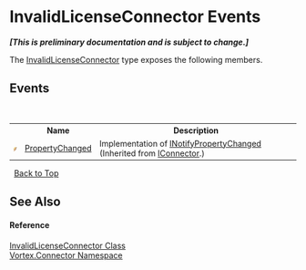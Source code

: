 # InvalidLicenseConnector Events
 _**\[This is preliminary documentation and is subject to change.\]**_

The <a href="T_Vortex_Connector_InvalidLicenseConnector.md">InvalidLicenseConnector</a> type exposes the following members.


## Events
&nbsp;<table><tr><th></th><th>Name</th><th>Description</th></tr><tr><td>![Public event](media/pubevent.gif "Public event")</td><td><a href="E_Vortex_Connector_IConnector_PropertyChanged.md">PropertyChanged</a></td><td>
Implementation of <a href="http://msdn2.microsoft.com/en-us/library/ms133020" target="_blank">INotifyPropertyChanged</a>
 (Inherited from <a href="T_Vortex_Connector_IConnector.md">IConnector</a>.)</td></tr></table>&nbsp;
<a href="#invalidlicenseconnector-events">Back to Top</a>

## See Also


#### Reference
<a href="T_Vortex_Connector_InvalidLicenseConnector.md">InvalidLicenseConnector Class</a><br /><a href="N_Vortex_Connector.md">Vortex.Connector Namespace</a><br />